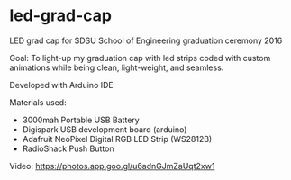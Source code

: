 # led-grad-cap
LED grad cap for SDSU School of Engineering graduation ceremony 2016

Goal: To light-up my graduation cap with led strips coded with custom animations while
being clean, light-weight, and seamless.

Developed with Arduino IDE

Materials used:
- 3000mah Portable USB Battery
- Digispark USB development board (arduino)
- Adafruit NeoPixel Digital RGB LED Strip (WS2812B)
- RadioShack Push Button

Video: https://photos.app.goo.gl/u6adnGJmZaUqt2xw1
